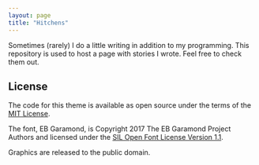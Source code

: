```yaml
---
layout: page
title: "Hitchens"
---
```


Sometimes (rarely) I do a little writing in addition to my programming. This repository is used to host a page with stories I wrote. Feel free to check them out.

## License

The code for this theme is available as open source under the terms of the [MIT License](https://opensource.org/licenses/MIT).

The font, EB Garamond, is Copyright 2017 The EB Garamond Project Authors and licensed under the [SIL Open Font License Version 1.1](https://github.com/patdryburgh/hitchens/blob/master/assets/fonts/OFL.txt).

Graphics are released to the public domain.
